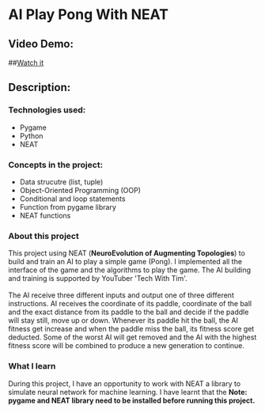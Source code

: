 # **AI Play Pong With NEAT**

## **Video Demo:**
##[Watch it](https://youtu.be/JI2hABcPUBY)

## **Description:**

### Technologies used:

- Pygame
- Python
- NEAT

### Concepts in the project:

- Data strucutre (list, tuple)
- Object-Oriented Programming (OOP)
- Conditional and loop statements
- Function from pygame library
- NEAT functions

### About this project
This project using NEAT (**NeuroEvolution of Augmenting Topologies**) to build and train an AI to play a simple game (Pong). I implemented all the interface of the game and the algorithms to play the game. The AI building and training is supported by YouTuber 'Tech With Tim'.
\
\
The AI receive three different inputs and output one of three different instructions. AI receives the coordinate of its paddle, coordinate of the ball and the exact distance from its paddle to the ball and decide if the paddle will stay still, move up or down. Whenever its paddle hit the ball, the AI fitness get increase and when the paddle miss the ball, its fitness score get deducted. Some of the worst AI will get removed and the AI with the highest fitness score will be combined to produce a new generation to continue.
### What I learn
During this project, I have an opportunity to work with NEAT a library to simulate neural network for machine learning. I have learnt that the 
**Note: pygame and NEAT library need to be installed before running this project.**
